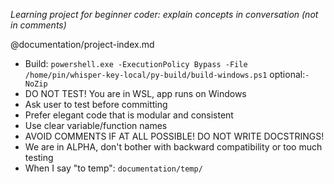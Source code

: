 *Learning project for beginner coder: explain concepts in conversation (not in comments)*

@documentation/project-index.md

- Build: `powershell.exe -ExecutionPolicy Bypass -File /home/pin/whisper-key-local/py-build/build-windows.ps1` optional:`-NoZip`
- DO NOT TEST! You are in WSL, app runs on Windows
- Ask user to test before committing
- Prefer elegant code that is modular and consistent
- Use clear variable/function names
- AVOID COMMENTS IF AT ALL POSSIBLE! DO NOT WRITE DOCSTRINGS!
- We are in ALPHA, don't bother with backward compatibility or too much testing
- When I say "to temp": `documentation/temp/`
